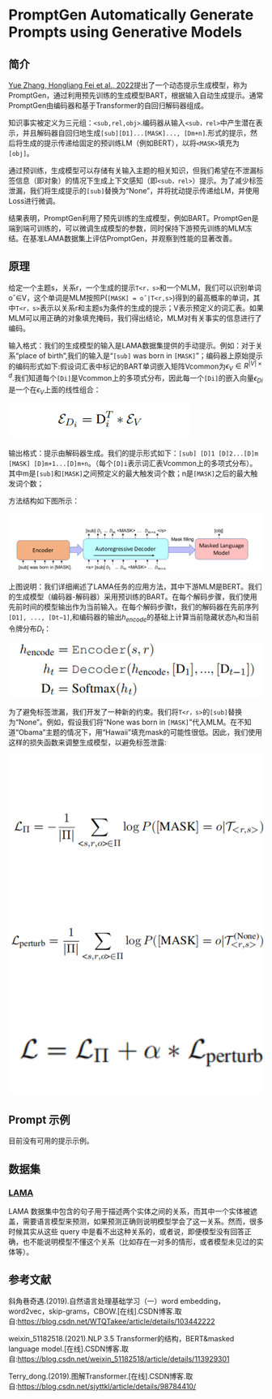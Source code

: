 # PromptGen Automatically Generate Prompts using Generative Models

## 简介

[Yue Zhang, Hongliang Fei et al., 2022](https://pdfs.semanticscholar.org/5e27/3f5f35f6b6619212e3e41c582679ae5f7180.pdf)提出了一个动态提示生成模型，称为PromptGen，通过利用预先训练的生成模型BART，根据输入自动生成提示。通常 PromptGen由编码器和基于Transformer的自回归解码器组成。

知识事实被定义为三元组：```<sub,rel,obj>```.编码器从输入```<sub，rel>```中产生潜在表示，并且解码器自回归地生成```[sub][D1]...[MASK]..., [Dm+n]```.形式的提示，然后将生成的提示传递给固定的预训练LM（例如BERT），以将```<MASK>```填充为```[obj]```。

通过预训练，生成模型可以存储有关输入主题的相关知识，但我们希望在不泄漏标签信息（即对象）的情况下生成上下文感知（即```<sub，rel>```）提示。为了减少标签泄漏，我们将生成提示的```[sub]```替换为“None”，并将扰动提示传递给LM，并使用Loss进行微调。

结果表明，PromptGen利用了预先训练的生成模型，例如BART。PromptGen是端到端可训练的，可以微调生成模型的参数，同时保持下游预先训练的MLM冻结。在基准LAMA数据集上评估PromptGen，并观察到性能的显著改善。


## 原理

给定一个主题s，关系r，一个生成的提示```T<r，s>```和一个MLM，我们可以识别单词oˆ∈V，这个单词是MLM按照P(```[MASK] = oˆ|T<r,s>```)得到的最高概率的单词，其中```T<r，s>```表示以关系r和主题s为条件的生成的提示；V表示预定义的词汇表。如果MLM可以用正确的对象填充掩码，我们得出结论，MLM对有关事实的信息进行了编码。

输入格式：我们的生成模型的输入是LAMA数据集提供的手动提示。例如：对于关系“place of birth”,我们的输入是“```[sub]``` was born in ```[MASK]```”；编码器上原始提示的编码形式如下:假设词汇表中标记的BART单词嵌入矩阵Vcommon为$\epsilon_V ∈ R^{|V|×d}$.我们知道每个```[Di]```是Vcommon上的多项式分布，因此每一个```[Di]```的嵌入向量$\epsilon_{Di}$是一个在$\epsilon_V$上面的线性组合：

![embedding](img/embedding.png)

输出格式：提示由解码器生成。我们的提示形式如下：```[sub] [D]1 [D]2...[D]m [MASK] [D]m+1...[D]m+n```。（每个```[D]i```表示词汇表Vcommon上的多项式分布）。其中m是```[sub]```和```[MASK]```之间预定义的最大触发词个数；n是```[MASK]```之后的最大触发词个数；

方法结构如下图所示：

![Method](img/Method.png)

上图说明：我们详细阐述了LAMA任务的应用方法，其中下游MLM是BERT。我们的生成模型（编码器-解码器）采用预训练的BART。在每个解码步骤，我们使用先前时间的模型输出作为当前输入。在每个解码步骤t，我们的解码器在先前序列```[D1], ..., [Dt−1]```,和编码器的输出$h_{encode}$的基础上计算当前隐藏状态$h_t$和当前令牌分布$D_t$：

![soft](img/soft.png)

为了避免标签泄漏，我们开发了一种新的约束。我们将```T<r，s>```的```[sub]```替换为“None”。例如，假设我们将“None was born in ```[MASK]```”代入MLM。在不知道“Obama”主题的情况下，用“Hawaii”填充mask的可能性很低。因此，我们使用这样的损失函数来调整生成模型，以避免标签泄露:

![loss](img/loss.png)


## Prompt 示例

目前没有可用的提示示例。

## 数据集

### [LAMA](https://github.com/facebookresearch/LAMA)
LAMA 数据集中包含的句子用于描述两个实体之间的关系，而其中一个实体被遮盖，需要语言模型来预测，如果预测正确则说明模型学会了这一关系。然而，很多时候其实从这些 query 中是看不出这种关系的，或者说，即便模型没有回答正确，也不能说明模型不懂这个关系（比如存在一对多的情形，或者模型未见过的实体等）。

## 参考文献

斜角巷奇遇.(2019).自然语言处理基础学习（一）word embedding，word2vec，skip-grams，CBOW.[在线].CSDN博客.取自:https://blog.csdn.net/WTQTakee/article/details/103442222

weixin_51182518.(2021).NLP 3.5 Transformer的结构，BERT&masked language model.[在线].CSDN博客.取自:https://blog.csdn.net/weixin_51182518/article/details/113929301

Terry_dong.(2019).图解Transformer.[在线].CSDN博客.取自:https://blog.csdn.net/sjyttkl/article/details/98784410/